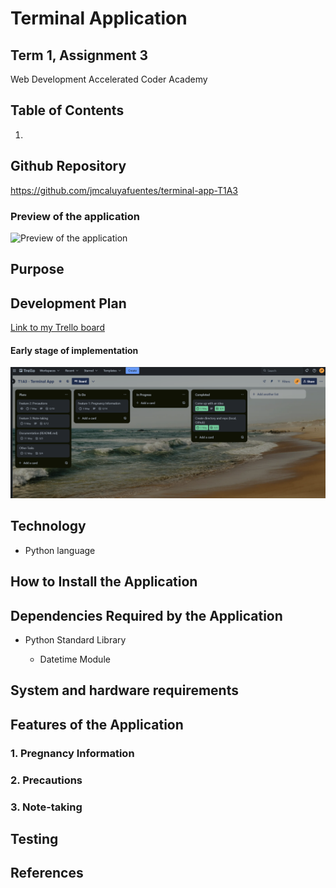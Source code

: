 # Terminal Application

## Term 1, Assignment 3

Web Development Accelerated
Coder Academy

## Table of Contents

1.

## Github Repository

https://github.com/jmcaluyafuentes/terminal-app-T1A3

### Preview of the application

![Preview of the application]()

## Purpose

## Development Plan

[Link to my Trello board](https://trello.com/b/qk7qA75c/t1a3-terminal-app)

#### Early stage of implementation

![Trello board at early stage](./markdown-images/trello-1-early-stage.png)

## Technology

* Python language

## How to Install the Application

## Dependencies Required by the Application

* Python Standard Library

    * Datetime Module

## System and hardware requirements

## Features of the Application

### 1. Pregnancy Information

### 2. Precautions

### 3. Note-taking

## Testing

## References



